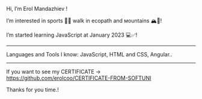 Hi, I’m Erol Mandazhiev !

I’m interested in sports 🏋️‍♂️ walk in ecopath and мountains 🏔️🌳!

I’m started learning JavaScript at January 2023  💻✅!

----------------------------------------------

Languages and Tools I know: JavaScript, HTML and CSS, Angular..

----------------------------------------------

If you want to see my CERTIFICATE -> https://github.com/erolcoo/CERTIFICATE-FROM-SOFTUNI 

Thanks for you time.!
